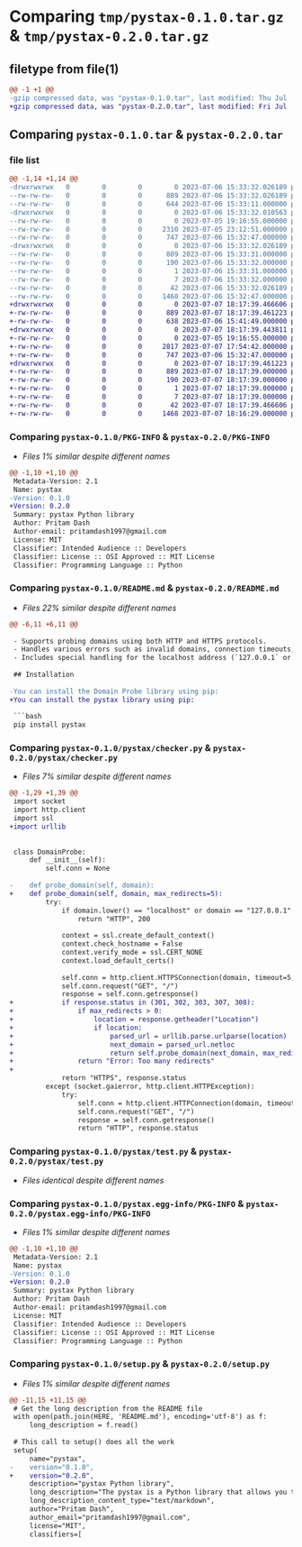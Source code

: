 # Comparing `tmp/pystax-0.1.0.tar.gz` & `tmp/pystax-0.2.0.tar.gz`

## filetype from file(1)

```diff
@@ -1 +1 @@
-gzip compressed data, was "pystax-0.1.0.tar", last modified: Thu Jul  6 15:33:32 2023, max compression
+gzip compressed data, was "pystax-0.2.0.tar", last modified: Fri Jul  7 18:17:39 2023, max compression
```

## Comparing `pystax-0.1.0.tar` & `pystax-0.2.0.tar`

### file list

```diff
@@ -1,14 +1,14 @@
-drwxrwxrwx   0        0        0        0 2023-07-06 15:33:32.026189 pystax-0.1.0/
--rw-rw-rw-   0        0        0      889 2023-07-06 15:33:32.026189 pystax-0.1.0/PKG-INFO
--rw-rw-rw-   0        0        0      644 2023-07-06 15:33:11.000000 pystax-0.1.0/README.md
-drwxrwxrwx   0        0        0        0 2023-07-06 15:33:32.010563 pystax-0.1.0/pystax/
--rw-rw-rw-   0        0        0        0 2023-07-05 19:16:55.000000 pystax-0.1.0/pystax/__init__.py
--rw-rw-rw-   0        0        0     2310 2023-07-05 23:12:51.000000 pystax-0.1.0/pystax/checker.py
--rw-rw-rw-   0        0        0      747 2023-07-06 15:32:47.000000 pystax-0.1.0/pystax/test.py
-drwxrwxrwx   0        0        0        0 2023-07-06 15:33:32.026189 pystax-0.1.0/pystax.egg-info/
--rw-rw-rw-   0        0        0      889 2023-07-06 15:33:31.000000 pystax-0.1.0/pystax.egg-info/PKG-INFO
--rw-rw-rw-   0        0        0      190 2023-07-06 15:33:32.000000 pystax-0.1.0/pystax.egg-info/SOURCES.txt
--rw-rw-rw-   0        0        0        1 2023-07-06 15:33:31.000000 pystax-0.1.0/pystax.egg-info/dependency_links.txt
--rw-rw-rw-   0        0        0        7 2023-07-06 15:33:32.000000 pystax-0.1.0/pystax.egg-info/top_level.txt
--rw-rw-rw-   0        0        0       42 2023-07-06 15:33:32.026189 pystax-0.1.0/setup.cfg
--rw-rw-rw-   0        0        0     1468 2023-07-06 15:32:47.000000 pystax-0.1.0/setup.py
+drwxrwxrwx   0        0        0        0 2023-07-07 18:17:39.466606 pystax-0.2.0/
+-rw-rw-rw-   0        0        0      889 2023-07-07 18:17:39.461223 pystax-0.2.0/PKG-INFO
+-rw-rw-rw-   0        0        0      638 2023-07-06 15:41:49.000000 pystax-0.2.0/README.md
+drwxrwxrwx   0        0        0        0 2023-07-07 18:17:39.443811 pystax-0.2.0/pystax/
+-rw-rw-rw-   0        0        0        0 2023-07-05 19:16:55.000000 pystax-0.2.0/pystax/__init__.py
+-rw-rw-rw-   0        0        0     2817 2023-07-07 17:54:42.000000 pystax-0.2.0/pystax/checker.py
+-rw-rw-rw-   0        0        0      747 2023-07-06 15:32:47.000000 pystax-0.2.0/pystax/test.py
+drwxrwxrwx   0        0        0        0 2023-07-07 18:17:39.461223 pystax-0.2.0/pystax.egg-info/
+-rw-rw-rw-   0        0        0      889 2023-07-07 18:17:39.000000 pystax-0.2.0/pystax.egg-info/PKG-INFO
+-rw-rw-rw-   0        0        0      190 2023-07-07 18:17:39.000000 pystax-0.2.0/pystax.egg-info/SOURCES.txt
+-rw-rw-rw-   0        0        0        1 2023-07-07 18:17:39.000000 pystax-0.2.0/pystax.egg-info/dependency_links.txt
+-rw-rw-rw-   0        0        0        7 2023-07-07 18:17:39.000000 pystax-0.2.0/pystax.egg-info/top_level.txt
+-rw-rw-rw-   0        0        0       42 2023-07-07 18:17:39.466606 pystax-0.2.0/setup.cfg
+-rw-rw-rw-   0        0        0     1468 2023-07-07 18:16:29.000000 pystax-0.2.0/setup.py
```

### Comparing `pystax-0.1.0/PKG-INFO` & `pystax-0.2.0/PKG-INFO`

 * *Files 1% similar despite different names*

```diff
@@ -1,10 +1,10 @@
 Metadata-Version: 2.1
 Name: pystax
-Version: 0.1.0
+Version: 0.2.0
 Summary: pystax Python library
 Author: Pritam Dash
 Author-email: pritamdash1997@gmail.com
 License: MIT
 Classifier: Intended Audience :: Developers
 Classifier: License :: OSI Approved :: MIT License
 Classifier: Programming Language :: Python
```

### Comparing `pystax-0.1.0/README.md` & `pystax-0.2.0/README.md`

 * *Files 22% similar despite different names*

```diff
@@ -6,11 +6,11 @@
 
 - Supports probing domains using both HTTP and HTTPS protocols.
 - Handles various errors such as invalid domains, connection timeouts, and SSL certificate verification failures.
 - Includes special handling for the localhost address (`127.0.0.1` or `"localhost"`).
 
 ## Installation
 
-You can install the Domain Probe library using pip:
+You can install the pystax library using pip:
 
 ```bash
 pip install pystax
```

### Comparing `pystax-0.1.0/pystax/checker.py` & `pystax-0.2.0/pystax/checker.py`

 * *Files 7% similar despite different names*

```diff
@@ -1,29 +1,39 @@
 import socket
 import http.client
 import ssl
+import urllib
 
 
 class DomainProbe:
     def __init__(self):
         self.conn = None
 
-    def probe_domain(self, domain):
+    def probe_domain(self, domain, max_redirects=5):
         try:
             if domain.lower() == "localhost" or domain == "127.0.0.1":
                 return "HTTP", 200
 
             context = ssl.create_default_context()
             context.check_hostname = False
             context.verify_mode = ssl.CERT_NONE
             context.load_default_certs()
 
             self.conn = http.client.HTTPSConnection(domain, timeout=5, context=context)
             self.conn.request("GET", "/")
             response = self.conn.getresponse()
+            if response.status in (301, 302, 303, 307, 308):
+                if max_redirects > 0:
+                    location = response.getheader("Location")
+                    if location:
+                        parsed_url = urllib.parse.urlparse(location)
+                        next_domain = parsed_url.netloc
+                        return self.probe_domain(next_domain, max_redirects=max_redirects - 1)
+                return "Error: Too many redirects"
+
             return "HTTPS", response.status
         except (socket.gaierror, http.client.HTTPException):
             try:
                 self.conn = http.client.HTTPConnection(domain, timeout=5)
                 self.conn.request("GET", "/")
                 response = self.conn.getresponse()
                 return "HTTP", response.status
```

### Comparing `pystax-0.1.0/pystax/test.py` & `pystax-0.2.0/pystax/test.py`

 * *Files identical despite different names*

### Comparing `pystax-0.1.0/pystax.egg-info/PKG-INFO` & `pystax-0.2.0/pystax.egg-info/PKG-INFO`

 * *Files 1% similar despite different names*

```diff
@@ -1,10 +1,10 @@
 Metadata-Version: 2.1
 Name: pystax
-Version: 0.1.0
+Version: 0.2.0
 Summary: pystax Python library
 Author: Pritam Dash
 Author-email: pritamdash1997@gmail.com
 License: MIT
 Classifier: Intended Audience :: Developers
 Classifier: License :: OSI Approved :: MIT License
 Classifier: Programming Language :: Python
```

### Comparing `pystax-0.1.0/setup.py` & `pystax-0.2.0/setup.py`

 * *Files 1% similar despite different names*

```diff
@@ -11,15 +11,15 @@
 # Get the long description from the README file
 with open(path.join(HERE, 'README.md'), encoding='utf-8') as f:
     long_description = f.read()
 
 # This call to setup() does all the work
 setup(
     name="pystax",
-    version="0.1.0",
+    version="0.2.0",
     description="pystax Python library",
     long_description="The pystax is a Python library that allows you to probe domains and IP addresses to check their status codes. It helps you verify the accessibility of a domain or IP by performing an HTTP request and retrieving the corresponding status code.,",
     long_description_content_type="text/markdown",
     author="Pritam Dash",
     author_email="pritamdash1997@gmail.com",
     license="MIT",
     classifiers=[
```

